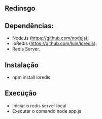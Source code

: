 ## Redinsgo

## Dependências:

- NodeJs (https://github.com/nodejs);
- IoRedis (https://github.com/luin/ioredis);
- Redis Server.

## Instalação

- npm install ioredis

## Execução

- Iniciar o redis server local
- Executar o comando node app.js